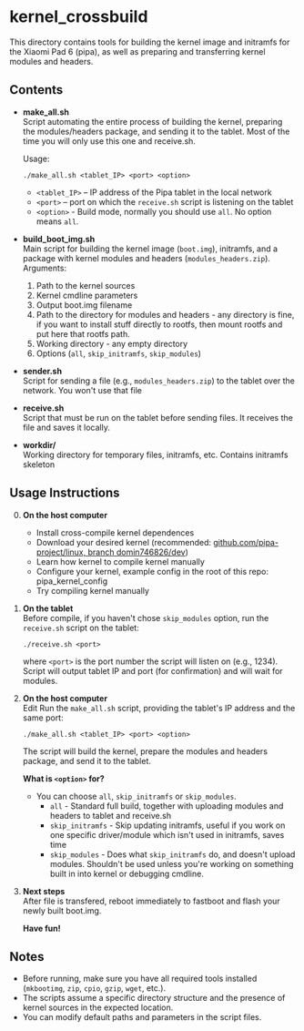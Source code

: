 # kernel_crossbuild

This directory contains tools for building the kernel image and initramfs for the Xiaomi Pad 6 (pipa), as well as preparing and transferring kernel modules and headers.

## Contents

- **make_all.sh**  
  Script automating the entire process of building the kernel, preparing the modules/headers package, and sending it to the tablet.  Most of the time you will only use this one and receive.sh.

  Usage:
  ```
  ./make_all.sh <tablet_IP> <port> <option>
  ```
  - `<tablet_IP>` – IP address of the Pipa tablet in the local network
  - `<port>` – port on which the `receive.sh` script is listening on the tablet
  - `<option>` - Build mode, normally you should use `all`. No option means `all`.

- **build_boot_img.sh**  
  Main script for building the kernel image (`boot.img`), initramfs, and a package with kernel modules and headers (`modules_headers.zip`).  
  Arguments:
  1. Path to the kernel sources
  2. Kernel cmdline parameters
  3. Output boot.img filename
  4. Path to the directory for modules and headers - any directory is fine, if you want to install stuff directly to rootfs, then mount rootfs and put here that rootfs path.
  5. Working directory - any empty directory
  6. Options (`all`, `skip_initramfs`, `skip_modules`)


- **sender.sh**  
  Script for sending a file (e.g., `modules_headers.zip`) to the tablet over the network. You won't use that file

- **receive.sh**  
  Script that must be run on the tablet before sending files. It receives the file and saves it locally.

- **workdir/**  
  Working directory for temporary files, initramfs, etc. Contains initramfs skeleton

## Usage Instructions
0. **On the host computer**  
   - Install cross-compile kernel dependences
   - Download your desired kernel (recommended: [github.com/pipa-project/linux, branch domin746826/dev](https://github.com/pipa-project/linux/tree/domin746826/dev))  
   - Learn how kernel to compile kernel manually  
   - Configure your kernel, example config in the root of this repo: pipa_kernel_config
   - Try compiling kernel manually

1. **On the tablet**  
   Before compile, if you haven't chose `skip_modules` option, run the `receive.sh` script on the tablet:
   ```
   ./receive.sh <port>
   ```
   where `<port>` is the port number the script will listen on (e.g., 1234). Script will output tablet IP and port (for confirmation) and will wait for modules.

2. **On the host computer**  
   Edit Run the `make_all.sh` script, providing the tablet's IP address and the same port:
   ```
   ./make_all.sh <tablet_IP> <port> <option>
   ```
   The script will build the kernel, prepare the modules and headers package, and send it to the tablet.
   
   **What is `<option>` for?**
   - You can choose `all`, `skip_initramfs` or `skip_modules`. 
      - `all` - Standard full build, together with uploading modules and headers to tablet and receive.sh 
      - `skip_initramfs` - Skip updating initramfs, useful if you work on one specific driver/module which isn't used in initramfs, saves time
      - `skip_modules` - Does what `skip_initramfs` do, and doesn't upload modules. Shouldn't be used unless you're working on something built in into kernel or debugging cmdline.

3. **Next steps**  
   After file is transfered, reboot immediately to fastboot and flash your newly built boot.img. 

   **Have fun!**

## Notes

- Before running, make sure you have all required tools installed (`mkbootimg`, `zip`, `cpio`, `gzip`, `wget`, etc.).
- The scripts assume a specific directory structure and the presence of kernel sources in the expected location.
- You can modify default paths and parameters in the script files.
